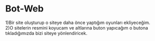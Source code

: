# Bot-Web
1)Bir site oluşturup o siteye daha önce yaptığım oyunları ekliyeceğim. <br>
2)O sitelerin resmini koyucam ve altlarına buton yapıcağım o butona tıkladığımızda bizi siteye yönlendiricek.

